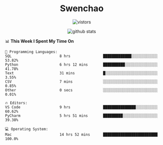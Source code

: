 <h1 align="center">Swenchao</h3>

<p align="center">
  <img src="https://visitor-badge.glitch.me/badge?page_id=Swenchao" alt="vistors" />
</p>

<p align="center">
  <img src="https://github-readme-stats.vercel.app/api?username=Swenchao&count_private=true&show_icons=true&theme=vue-dark&hide_title=true" alt="github stats" />
</p>

<!--START_SECTION:waka-->
📊 **This Week I Spent My Time On** 

```text
💬 Programming Languages: 
SQL                      8 hrs               █████████████░░░░░░░░░░░░   53.82% 
Python                   6 hrs 12 mins       ██████████░░░░░░░░░░░░░░░   41.78% 
Text                     31 mins             █░░░░░░░░░░░░░░░░░░░░░░░░   3.55% 
CSV                      7 mins              ░░░░░░░░░░░░░░░░░░░░░░░░░   0.85% 
Other                    0 secs              ░░░░░░░░░░░░░░░░░░░░░░░░░   0.01%

🔥 Editors: 
VS Code                  9 hrs               ███████████████░░░░░░░░░░   60.62% 
PyCharm                  5 hrs 51 mins       █████████░░░░░░░░░░░░░░░░   39.38%

💻 Operating System: 
Mac                      14 hrs 52 mins      █████████████████████████   100.0%

```


<!--END_SECTION:waka-->
